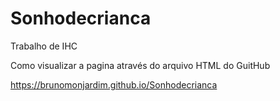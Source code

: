 # Sonhodecrianca
Trabalho de IHC


Como visualizar a pagina através do arquivo HTML do GuitHub

https://brunomonjardim.github.io/Sonhodecrianca
